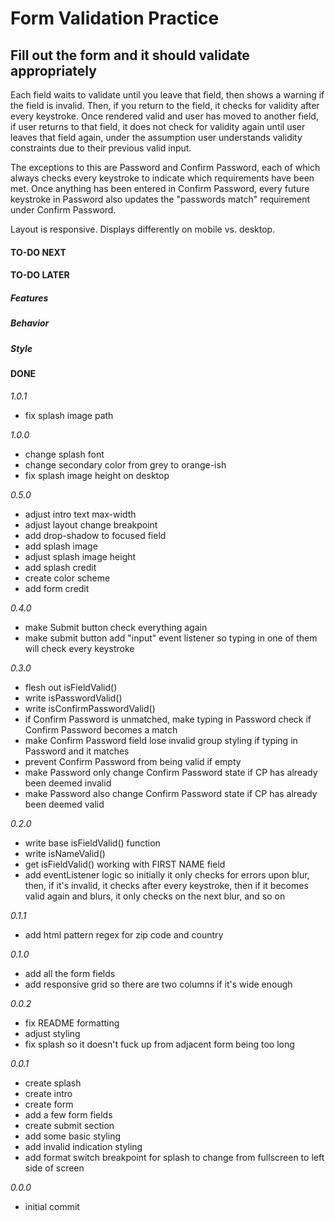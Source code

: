 # Form Validation Practice

## Fill out the form and it should validate appropriately

Each field waits to validate until you leave that field, then shows a warning if the field is invalid. Then, if you return to the field, it checks for validity after every keystroke. Once rendered valid and user has moved to another field, if user returns to that field, it does not check for validity again until user leaves that field again, under the assumption user understands validity constraints due to their previous valid input.

The exceptions to this are Password and Confirm Password, each of which always checks every keystroke to indicate which requirements have been met. Once anything has been entered in Confirm Password, every future keystroke in Password also updates the "passwords match" requirement under Confirm Password.

Layout is responsive. Displays differently on mobile vs. desktop.

#### TO-DO NEXT

#### TO-DO LATER

##### Features

##### Behavior

##### Style

#### DONE

_1.0.1_

-   fix splash image path

_1.0.0_

-   change splash font
-   change secondary color from grey to orange-ish
-   fix splash image height on desktop

_0.5.0_

-   adjust intro text max-width
-   adjust layout change breakpoint
-   add drop-shadow to focused field
-   add splash image
-   adjust splash image height
-   add splash credit
-   create color scheme
-   add form credit

_0.4.0_

-   make Submit button check everything again
-   make submit button add "input" event listener so typing in one of them will check every keystroke

_0.3.0_

-   flesh out isFieldValid()
-   write isPasswordValid()
-   write isConfirmPasswordValid()
-   if Confirm Password is unmatched, make typing in Password check if Confirm Password becomes a match
-   make Confirm Password field lose invalid group styling if typing in Password and it matches
-   prevent Confirm Password from being valid if empty
-   make Password only change Confirm Password state if CP has already been deemed invalid
-   make Password also change Confirm Password state if CP has already been deemed valid

_0.2.0_

-   write base isFieldValid() function
-   write isNameValid()
-   get isFieldValid() working with FIRST NAME field
-   add eventListener logic so initially it only checks for errors upon blur, then, if it's invalid, it checks after every keystroke, then if it becomes valid again and blurs, it only checks on the next blur, and so on

_0.1.1_

-   add html pattern regex for zip code and country

_0.1.0_

-   add all the form fields
-   add responsive grid so there are two columns if it's wide enough

_0.0.2_

-   fix README formatting
-   adjust styling
-   fix splash so it doesn't fuck up from adjacent form being too long

_0.0.1_

-   create splash
-   create intro
-   create form
-   add a few form fields
-   create submit section
-   add some basic styling
-   add invalid indication styling
-   add format switch breakpoint for splash to change from fullscreen to left side of screen

_0.0.0_

-   initial commit
